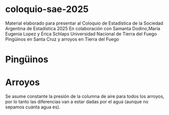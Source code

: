 # coloquio-sae-2025
Material elaborado para presentar al Coloquio de Estadística de la Sociedad Argentina de Estadística 2025
En colaboración con Samanta Dodino,María Eugenia Lopez y Érica Schlaps
Universidad Nacional de Tierra del Fuego
Pingüinos en Santa Cruz y arroyos en  Tierra del Fuego


# Pingüinos


# Arroyos
Se asume constante la presión de  la columna de aire para todos los arroyos, por lo tanto las diferencias van a estar dadas por el agua (aunque no sepamos cuánta agua es).
